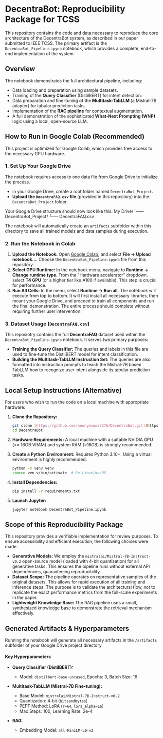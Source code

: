 # DecentraBot: Reproducibility Package for TCSS

This repository contains the code and data necessary to reproduce the core architecture of the DecentraBot system, as described in our paper submitted to IEEE TCSS. The primary artifact is the `DecentraBot_Pipeline.ipynb` notebook, which provides a complete, end-to-end implementation of the system.

## Overview

The notebook demonstrates the full architectural pipeline, including:
- Data loading and preparation using sample datasets.
- Training of the **Query Classifier** (DistilBERT) for intent detection.
- Data preparation and fine-tuning of the **Multitask-TabLLM** (a Mistral-7B adapter) for tabular prediction tasks.
- Implementation of the **RAG pipeline** for contextual augmentation.
- A full demonstration of the sophisticated **What-Next Prompting (WNP)** logic using a local, open-source LLM.

## How to Run in Google Colab (Recommended)

This project is optimized for Google Colab, which provides free access to the necessary GPU hardware.

### 1. Set Up Your Google Drive

The notebook requires access to one data file from Google Drive to initialize the process.
- In your Google Drive, create a root folder named `DecentraBot_Project`.
- **Upload the `DecentraFAQ.csv` file** (provided in this repository) into the `DecentraBot_Project` folder.

Your Google Drive structure should now look like this:
My Drive/ └── DecentraBot_Project/ └── DecentraFAQ.csv

The notebook will automatically create an `artifacts` subfolder within this directory to save all trained models and data samples during execution.

### 2. Run the Notebook in Colab

1.  **Upload the Notebook:** Open [Google Colab](https://colab.research.google.com/), and select **File → Upload notebook...**. Choose the `DecentraBot_Pipeline.ipynb` file from this repository.
2.  **Select GPU Runtime:** In the notebook menu, navigate to **Runtime → Change runtime type**. From the "Hardware accelerator" dropdown, select **T4 GPU** (or a higher tier like A100 if available). This step is crucial for performance.
3.  **Run All Cells:** In the menu, select **Runtime → Run all**. The notebook will execute from top to bottom. It will first install all necessary libraries, then mount your Google Drive, and proceed to train all components and run the final demonstration. The entire process should complete without requiring further user intervention.

### 3. Dataset Usage (`DecentraFAQ.csv`)

This reposiotry contains the full **DecentraFAQ** dataset used within the `DecentraBot_Pipeline.ipynb` notebook. It serves two primary purposes:

* **Training the Query Classifier:** The queries and labels in this file are used to fine-tune the DistilBERT model for intent classification.
* **Building the Multitask-TabLLM Instruction Set:** The queries are also formatted into instruction prompts to teach the Mistral-7B based TabLLM how to recognize user intent alongside its tabular prediction tasks.

## Local Setup Instructions (Alternative)

For users who wish to run the code on a local machine with appropriate hardware:

1.  **Clone the Repository:**
    ```bash
    git clone [https://github.com/anonymouss7276/DecentraBot.git](https://github.com/anonymouss7276/DecentraBot.git)
    cd DecentraBot
    ```

2.  **Hardware Requirements:** A local machine with a suitable NVIDIA GPU (>= 16GB VRAM) and system RAM (>16GB) is strongly recommended.

3.  **Create a Python Environment:**
    Requires Python 3.10+. Using a virtual environment is highly recommended.
    ```bash
    python -m venv venv
    source ven v/bin/activate  # On Linux/macOS
    ```

4.  **Install Dependencies:**
    ```bash
    pip install -r requirements.txt
    ```

5.  **Launch Jupyter:**
    ```bash
    jupyter notebook DecentraBot_Pipeline.ipynb
    ```

## Scope of this Reproducibility Package

This repository provides a verifiable implementation for review purposes. To ensure accessibility and efficient execution, the following choices were made:

* **Generative Models:** We employ the `mistralai/Mistral-7B-Instruct-v0.2` open-source model (loaded with 4-bit quantization) for all generative tasks. This ensures the pipeline runs without external API dependencies, guaranteeing reproducibility.
* **Dataset Scope:** The pipeline operates on representative samples of the original datasets. This allows for rapid execution of all training and inference steps. The purpose is to validate the architectural flow, not to replicate the exact performance metrics from the full-scale experiments in the paper.
* **Lightweight Knowledge Base:** The RAG pipeline uses a small, synthesized knowledge base to demonstrate the retrieval mechanism effectively.

## Generated Artifacts & Hyperparameters

Running the notebook will generate all necessary artifacts in the `/artifacts` subfolder of your Google Drive project directory.

#### Key Hyperparameters
-   **Query Classifier (DistilBERT):**
    -   Model: `distilbert-base-uncased`, Epochs: 3, Batch Size: 16
-   **Multitask-TabLLM (Mistral-7B Fine-tuning):**
    -   Base Model: `mistralai/Mistral-7B-Instruct-v0.2`
    -   Quantization: 4-bit (`bitsandbytes`)
    -   PEFT Method: LoRA (`r=64`, `lora_alpha=16`)
    -   Max Steps: 100, Learning Rate: 2e-4
-   **RAG:**

    -   Embedding Model: `all-MiniLM-L6-v2`
